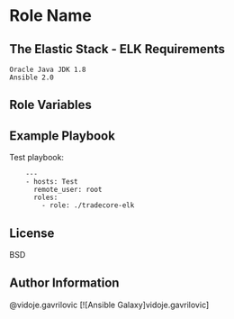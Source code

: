 Role Name
=========
The Elastic Stack - ELK
Requirements
------------
	Oracle Java JDK 1.8
	Ansible 2.0
Role Variables
--------------


Example Playbook
----------------
Test playbook:
```
	---
	- hosts: Test
	  remote_user: root
	  roles:
	    - role: ./tradecore-elk
```

License
-------
BSD

Author Information
------------------
@vidoje.gavrilovic
[![Ansible Galaxy]vidoje.gavrilovic]

